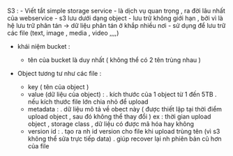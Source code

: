    S3 :
    - Viết tắt simple storage service
    - là dịch vụ quan trọng , ra đời lâu nhất của webservice
    - s3 lưu dưới dạng object 
    - lưu trữ không giới hạn , bởi vì là hệ lưu trữ phân tán -> dữ liệu phân tán ở khắp 
        nhiều nơi 
    - sử dụng để lưu trữ các file (text, image , media , video ,,,,)

 - khái niệm bucket :
     + tên của bucket là duy nhất ( không thể có 2 tên trùng nhau )
 
 - Object tương tư như các file :
     + key ( tên của object )
     + value (dữ liệu của object) :
         . kích thước của 1 object từ 1 đến 5TB
         . nếu kích thước file lớn chia nhỏ để upload
     + metadata :
         . dữ liệu mô tả về obect này ( được thiết lập tại thời điểm upload 
                object , sau đó không thể thay đổi )
          ex : thời gian upload object , storage class , dữ liệu có được
              mã hóa hay không   
     + version id :
          . tạo ra nh id version cho file khi upload trùng tên (vì s3 không thể sửa trực tiếp data)
          . giúp recover lại nh phiên bản cũ hơn của file 
